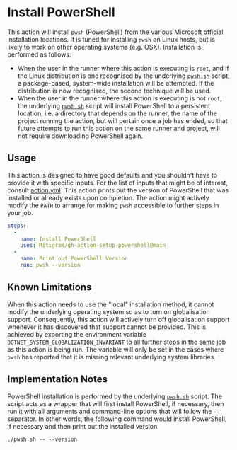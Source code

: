 # Install PowerShell

This action will install `pwsh` (PowerShell) from the various Microsoft official
installation locations. It is tuned for installing `pwsh` on Linux hosts, but is
likely to work on other operating systems (e.g. OSX). Installation is performed
as follows:

+ When the user in the runner where this action is executing is `root`, and if
  the Linux distribution is one recognised by the underlying
  [`pwsh.sh`](./pwsh.sh) script, a package-based, system-wide installation will be
  attempted. If the distribution is now recognised, the second technique will be
  used.
+ When the user in the runner where this action is executing is not `root`, the
  underlying [`pwsh.sh`](./pwsh.sh) script will install PowerShell to a
  persistent location, i.e. a directory that depends on the runner, the name of
  the project running the action, but will pertain once a job has ended, so that
  future attempts to run this action on the same runner and project, will not
  require downloading PowerShell again.

## Usage

This action is designed to have good defaults and you shouldn't have to provide
it with specific inputs. For the list of inputs that might be of interest,
consult [action.yml](./action.yml). This action prints out the version of
PowerShell that was installed or already exists upon completion. The action
might actively modify the `PATH` to arrange for making `pwsh` accessible to
further steps in your job.

```yaml
steps:
  -
    name: Install PowerShell
    uses: Mitigram/gh-action-setup-powershell@main
  -
    name: Print out PowerShell Version
    run: pwsh --version
```

## Known Limitations

When this action needs to use the "local" installation method, it cannot modify
the underlying operating system so as to turn on globalisation support.
Consequently, this action will actively turn off globalisation support whenever
it has discovered that support cannot be provided. This is achieved by exporting
the environment variable `DOTNET_SYSTEM_GLOBALIZATION_INVARIANT` to all further
steps in the same job as this action is being run. The variable will only be set
in the cases where `pwsh` has reported that it is missing relevant underlying
system libraries.

## Implementation Notes

PowerShell installation is performed by the underlying [`pwsh.sh`](./pwsh.sh)
script. The script acts as a wrapper that will first install PowerShell, if
necessary, then run it with all arguments and command-line options that will
follow the `--` separator. In other words, the following command would install
PowerShell, if necessary and then print out the installed version.

```shell
./pwsh.sh -- --version
```
